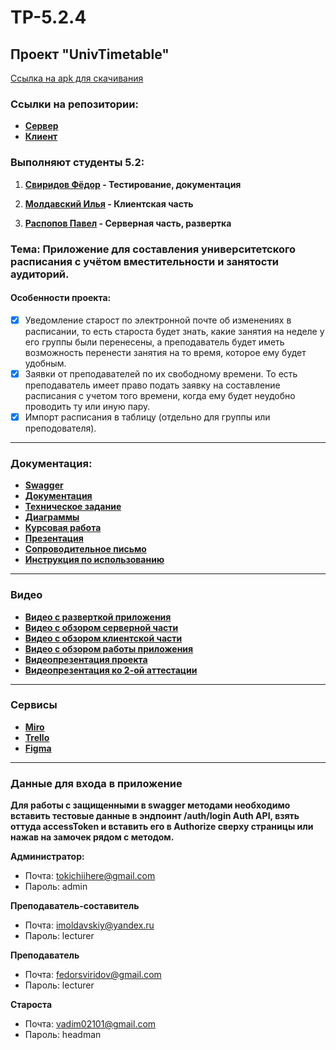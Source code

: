 # TP-5.2.4
## Проект "UnivTimetable"
[Ссылка на apk для скачивания](https://github.com/FedotBegemot/TP-5.2.4/blob/main/app-debug.apk)
### Ссылки на репозитории:
- **[Сервер](https://github.com/tukitoki/UnivTimeTable-backend)**
- **[Клиент](https://github.com/iIlyaM/UnivTimeTable)**

### Выполняют студенты 5.2:

1. **[Свиридов Фёдор](https://github.com/FedotBegemot) - Тестирование, документация**

2. **[Молдавский Илья](https://github.com/iIlyaM) - Клиентская часть**

3. **[Распопов Павел](https://github.com/tukitoki) -  Серверная часть, развертка**

### Тема: Приложение для составления университетского расписания с учётом вместительности и занятости аудиторий.

#### Особенности проекта:
- [X] Уведомление старост по электронной почте об изменениях в расписании, то есть староста будет знать, 
какие занятия на неделе у его группы были перенесены, а преподаватель будет иметь возможность перенести занятия на то время, 
которое ему будет удобным.
- [X] Заявки от преподавателей по их свободному времени. То есть преподаватель имеет право подать заявку на составление расписания
с учетом того времени, когда ему будет неудобно проводить ту или иную пару.
- [X] Импорт расписания в таблицу (отдельно для группы или преподователя).
----
### Документация:

- **[Swagger](https://timetable-service-tukitoki.cloud.okteto.net/api/timetable/swagger-ui/index.html)**
- **[Документация](https://github.com/FedotBegemot/TP-5.2.4/tree/main/%D0%94%D0%BE%D0%BA%D1%83%D0%BC%D0%B5%D0%BD%D1%82%D0%B0%D1%86%D0%B8%D1%8F)**
- **[Техническое задание](https://github.com/FedotBegemot/TP-5.2.4/blob/main/%D0%94%D0%BE%D0%BA%D1%83%D0%BC%D0%B5%D0%BD%D1%82%D0%B0%D1%86%D0%B8%D1%8F/%D0%A2%D0%97.pdf)**
- **[Диаграммы](https://github.com/FedotBegemot/TP-5.2.4/tree/main/%D0%94%D0%B8%D0%B0%D0%B3%D1%80%D0%B0%D0%BC%D0%BC%D1%8B)**
- **[Курсовая работа](https://github.com/FedotBegemot/TP-5.2.4/blob/main/%D0%94%D0%BE%D0%BA%D1%83%D0%BC%D0%B5%D0%BD%D1%82%D0%B0%D1%86%D0%B8%D1%8F/%D0%9A%D1%83%D1%80%D1%81%D0%BE%D0%B2%D0%B0%D1%8F%20%D1%80%D0%B0%D0%B1%D0%BE%D1%82%D0%B0.pdf)**
- **[Презентация](https://github.com/FedotBegemot/TP-5.2.4/blob/main/%D0%94%D0%BE%D0%BA%D1%83%D0%BC%D0%B5%D0%BD%D1%82%D0%B0%D1%86%D0%B8%D1%8F/%D0%9F%D1%80%D0%B5%D0%B7%D0%B5%D0%BD%D1%82%D0%B0%D1%86%D0%B8%D1%8F%20UnivTimetable.pdf)**
- **[Сопроводительное письмо](https://github.com/FedotBegemot/TP-5.2.4/blob/main/%D0%94%D0%BE%D0%BA%D1%83%D0%BC%D0%B5%D0%BD%D1%82%D0%B0%D1%86%D0%B8%D1%8F/%D0%A1%D0%BE%D0%BF%D1%80%D0%BE%D0%B2%D0%BE%D0%B4%D0%B8%D1%82%D0%B5%D0%BB%D1%8C%D0%BD%D0%BE%D0%B5%20%D0%BF%D0%B8%D1%81%D1%8C%D0%BC%D0%BE.pdf)**
- **[Инструкция по использованию](https://github.com/FedotBegemot/TP-5.2.4/blob/main/%D0%94%D0%BE%D0%BA%D1%83%D0%BC%D0%B5%D0%BD%D1%82%D0%B0%D1%86%D0%B8%D1%8F/Tp_Instruktsia.pdf)**
----
### Видео
- **[Видео с разверткой приложения](https://drive.google.com/file/d/1SFFzOpKDNfuZ5EzsmTZRvoQ_Exdkrawz/view?usp=sharing)**
- **[Видео с обзором серверной части](https://drive.google.com/file/d/1MdErPGGD6vdCslFKJr74TUpJ2eiEGNZm/view?usp=sharing)**
- **[Видео с обзором клиентской части](https://disk.yandex.ru/i/xJyqRyPNcHHXgg)**
- **[Видео с обзором работы приложения](https://youtu.be/yq1IhHU8ydc)**
- **[Видеопрезентация проекта](https://youtu.be/3eeOt6kchSA)**
- **[Видеопрезентация ко 2-ой аттестации](https://youtu.be/xL2jRJXNqe0)**
------
### Сервисы
- **[Miro](https://miro.com/app/board/uXjVPhSKaX0=/?share_link_id=911852827355)**
- **[Trello](https://trello.com/b/Q9oCXbbY/%D1%81%D0%BE%D1%81%D1%82%D0%B0%D0%B2%D0%BB%D0%B5%D0%BD%D0%B8%D0%B5-%D1%80%D0%B0%D1%81%D0%BF%D0%B8%D1%81%D0%B0%D0%BD%D0%B8%D1%8F)**
- **[Figma](https://www.figma.com/file/m2anmNcEu5ZxfiYcXzP4Pk/UnivTimeTable?node-id=0-1&t=TBJTWewhOpbanF8w-0)**
---
### Данные для входа в приложение

**Для работы с защищенными в swagger методами необходимо вставить
тестовые данные в эндпоинт /auth/login Auth API, взять оттуда accessToken 
и вставить его в Authorize сверху страницы или нажав на замочек рядом с методом.**

**Администратор:**
- Почта: tokichiihere@gmail.com
- Пароль: admin

**Преподаватель-составитель**
- Почта: imoldavskiy@yandex.ru
- Пароль: lecturer

**Преподаватель**
- Почта: fedorsviridov@gmail.com
- Пароль: lecturer

**Староста**
- Почта: vadim02101@gmail.com
- Пароль: headman
